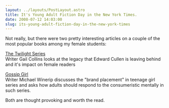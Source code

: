 ```yaml
---
layout: ../layouts/PostLayout.astro
title: It's Young Adult Fiction Day in the New York Times.
date: 2008-07-12 14:03:00
slug: its-young-adult-fiction-day-in-the-new-york-times
---
```


Not really, but there were two pretty interesting articles on a couple of the most popular books among my female students:  
  
[The Twilight Series  
](http://www.nytimes.com/2008/07/12/opinion/12colllins.html?_r=1&hp&oref=slogin)Writer Gail Collins looks at the legacy that Edward Cullen is leaving behind and it's impact on female readers  
  
  
[Gossip Girl](http://www.nytimes.com/2008/07/13/nyregion/nyregionspecial2/13Rparent.html?pagewanted=1)  
Writer Michael Winerip discusses the "brand placement" in teenage girl series and asks how adults should respond to the consumeristic mentally in such series.  
  
Both are thought provoking and worth the read.